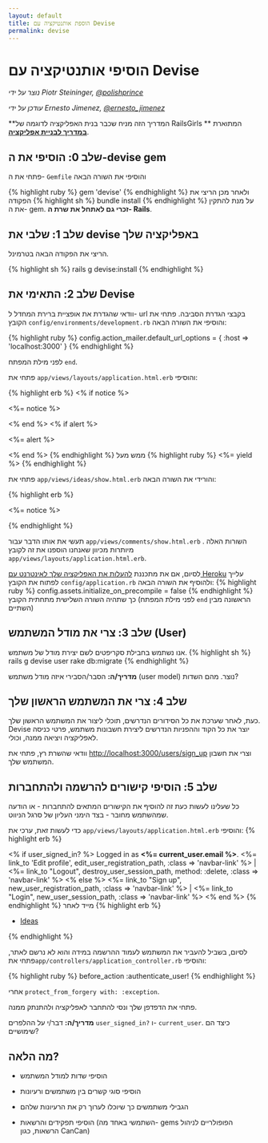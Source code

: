 ```yaml
---
layout: default
title: הוספת אותנטיקציה עם Devise
permalink: devise
---
```


# הוסיפי אותנטיקציה עם Devise

*נוצר על ידי Piotr Steininger, [@polishprince](https://twitter.com/polishprince)*

*עודכן על ידי Ernesto Jimenez, [@ernesto_jimenez](https://twitter.com/ernesto_jimenez)*

**המדריך הזה מניח שכבר בנית האפליקציה לדוגמה של RailsGirls המתוארת ** [**במדריך לבניית אפליקציה**](/app).


## שלב 0: הוסיפי את ה-devise gem

פתחי את ה- `Gemfile` והוסיפי את השורה הבאה

{% highlight ruby %}
gem 'devise'
{% endhighlight %}
ולאחר מכן הריצי את הפקודה
{% highlight sh %}
bundle install
{% endhighlight %}
על מנת להתקין את ה- gem. **זכרי גם לאתחל את שרת ה- Rails**.

## שלב 1: שלבי את devise באפליקציה שלך

הריצי את הפקודה הבאה בטרמינל.

{% highlight sh %}
rails g devise:install
{% endhighlight %}


## שלב 2: התאימי את Devise

וודאי שהגדרת את אופציית ברירת המחדל ל- url בקבצי הגדרת הסביבה. פתחי את הקובץ `config/environments/development.rb` והוסיפי את השורה הבאה:

{% highlight ruby %}
config.action_mailer.default_url_options = { :host => 'localhost:3000' }
{% endhighlight %}

לפני מילת המפתח `end`.

פתחי את `app/views/layouts/application.html.erb` והוסיפי:

{% highlight erb %}
<% if notice %>
  <p class="alert alert-success"><%= notice %></p>
<% end %>
<% if alert %>
  <p class="alert alert-danger"><%= alert %></p>
<% end %>
{% endhighlight %}
ממש מעל
{% highlight ruby %}
   <%= yield %>
{% endhighlight %}

פתחי את `app/views/ideas/show.html.erb` והורידי את השורה הבאה:


{% highlight erb %}
<p id="notice"><%= notice %></p>
{% endhighlight %}

תעשי את אותו הדבר עבור `app/views/comments/show.html.erb` . השורות האלה מיותרות מכיוון שאנחנו הוספנו את זה לקובץ `app/views/layouts/application.html.erb`.

לסיום, אם את מתכננת [להעלות את האפליקציה שלך לאינטרנט עם Heroku](/heroku) עלייך לפתוח את הקובץ `config/application.rb` ולהוסיף את השורה הבאה:
{% highlight ruby %}
  config.assets.initialize_on_precompile = false
{% endhighlight %}
כך שתהיה השורה השלישית מתחתית הקובץ (לפני מילת המפתח `end` הראשונה מבין השתיים)

## שלב 3: צרי את מודל המשתמש (User)

אנו נשתמש בחבילת סקריפטים לשם יצירת מודל של משתמש.
{% highlight sh %}
   rails g devise user
   rake db:migrate
{% endhighlight %}

**מדריך/ה:** הסבר/הסבירי איזה מודל משתמש (user model) נוצר. מהם השדות?

## שלב 4: צרי את המשתמש הראשון שלך

כעת, לאחר שערכת את כל הסידורים הנדרשים, תוכלי ליצור את המשתמש הראשון שלך. Devise יוצר את כל הקוד וההפניות הנדרשים ליצירת חשבונות משתמש, פרטי כניסה לאפליקציה ויציאה ממנה, וכולי.

וודאי שהשרת רץ, פתחי את [http://localhost:3000/users/sign_up](http://localhost:3000/users/sign_up) וצרי את חשבון המשתמש שלך.

## שלב 5: הוסיפי קישורים להרשמה ולהתחברות

כל שעלינו לעשות כעת זה להוסיף את הקישורים המתאים להתחברות - או הודעה שמהשתמש מחובר - בצד הימני העליון של סרגל הניווט.

כדי לעשות זאת, ערכי את `app/views/layouts/application.html.erb` והוסיפי:
{% highlight erb %}
<p class="navbar-text pull-right">
<% if user_signed_in? %>
  Logged in as <strong><%= current_user.email %></strong>.
  <%= link_to 'Edit profile', edit_user_registration_path, :class => 'navbar-link' %> |
  <%= link_to "Logout", destroy_user_session_path, method: :delete, :class => 'navbar-link'  %>
<% else %>
  <%= link_to "Sign up", new_user_registration_path, :class => 'navbar-link'  %> |
  <%= link_to "Login", new_user_session_path, :class => 'navbar-link'  %>
<% end %>
{% endhighlight %}
מייד לאחר
{% highlight erb %}
<ul class="nav">
  <li class="active"><a href="/ideas">Ideas</a></li>
</ul>
{% endhighlight %}

לסיום, בשביל להעביר את המשתמש לעמוד ההרשמה במידה והוא לא נרשם לאתר, פתחי את`app/controllers/application_controller.rb` והוסיפי: 

{% highlight ruby %}
  before_action :authenticate_user!
{% endhighlight %}

אחרי `protect_from_forgery with: :exception`.

פתחי את הדפדפן שלך ונסי להתחבר לאפליקציה ולהתנתק ממנה.

**מדריך/ה:** דבר/י על ההלפרים `user_signed_in?` ו- `current_user`. כיצד הם שימושיים?

## מה הלאה?

* הוסיפי שדות למודל המשתמש

* הוסיפי סוגי קשרים בין משתמשים ורעיונות

* הגבילי משתמשים כך שיוכלו לערוך רק את הרעיונות שלהם

* הוסיפי תפקידים והרשאות (השתמשי באחד מה- gems הפופולריים לניהול הרשאות, כגון CanCan)


